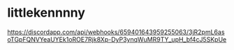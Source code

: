 # littlekennnny
https://discordapp.com/api/webhooks/659401643959255063/3jR2pmL6asoTGpFQNVYeaUYEk1oROE7Rjk8Xp-DyP3ynqWuMR9TY_upH_bf4cJ5SKpUe
